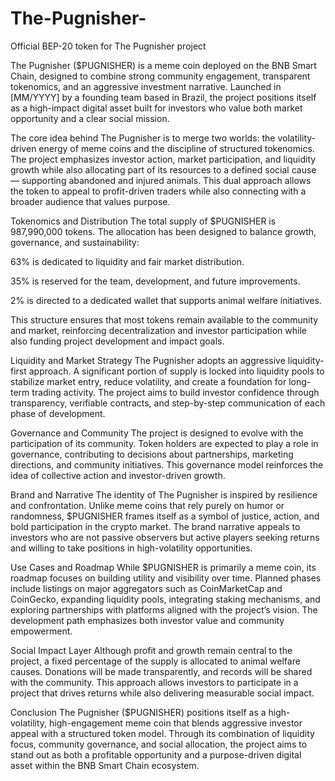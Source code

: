 # The-Pugnisher-
Official BEP-20 token for The Pugnisher project

The Pugnisher ($PUGNISHER) is a meme coin deployed on the BNB Smart Chain, designed to combine strong community engagement, transparent tokenomics, and an aggressive investment narrative. Launched in [MM/YYYY] by a founding team based in Brazil, the project positions itself as a high-impact digital asset built for investors who value both market opportunity and a clear social mission.

The core idea behind The Pugnisher is to merge two worlds: the volatility-driven energy of meme coins and the discipline of structured tokenomics. The project emphasizes investor action, market participation, and liquidity growth while also allocating part of its resources to a defined social cause — supporting abandoned and injured animals. This dual approach allows the token to appeal to profit-driven traders while also connecting with a broader audience that values purpose.

Tokenomics and Distribution
The total supply of $PUGNISHER is 987,990,000 tokens. The allocation has been designed to balance growth, governance, and sustainability:

63% is dedicated to liquidity and fair market distribution.

35% is reserved for the team, development, and future improvements.

2% is directed to a dedicated wallet that supports animal welfare initiatives.


This structure ensures that most tokens remain available to the community and market, reinforcing decentralization and investor participation while also funding project development and impact goals.

Liquidity and Market Strategy
The Pugnisher adopts an aggressive liquidity-first approach. A significant portion of supply is locked into liquidity pools to stabilize market entry, reduce volatility, and create a foundation for long-term trading activity. The project aims to build investor confidence through transparency, verifiable contracts, and step-by-step communication of each phase of development.

Governance and Community
The project is designed to evolve with the participation of its community. Token holders are expected to play a role in governance, contributing to decisions about partnerships, marketing directions, and community initiatives. This governance model reinforces the idea of collective action and investor-driven growth.

Brand and Narrative
The identity of The Pugnisher is inspired by resilience and confrontation. Unlike meme coins that rely purely on humor or randomness, $PUGNISHER frames itself as a symbol of justice, action, and bold participation in the crypto market. The brand narrative appeals to investors who are not passive observers but active players seeking returns and willing to take positions in high-volatility opportunities.

Use Cases and Roadmap
While $PUGNISHER is primarily a meme coin, its roadmap focuses on building utility and visibility over time. Planned phases include listings on major aggregators such as CoinMarketCap and CoinGecko, expanding liquidity pools, integrating staking mechanisms, and exploring partnerships with platforms aligned with the project’s vision. The development path emphasizes both investor value and community empowerment.

Social Impact Layer
Although profit and growth remain central to the project, a fixed percentage of the supply is allocated to animal welfare causes. Donations will be made transparently, and records will be shared with the community. This approach allows investors to participate in a project that drives returns while also delivering measurable social impact.

Conclusion
The Pugnisher ($PUGNISHER) positions itself as a high-volatility, high-engagement meme coin that blends aggressive investor appeal with a structured token model. Through its combination of liquidity focus, community governance, and social allocation, the project aims to stand out as both a profitable opportunity and a purpose-driven digital asset within the BNB Smart Chain ecosystem.
